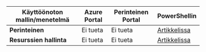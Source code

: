 | **Käyttöönoton mallin/menetelmä** | **Azure Portal** | **Perinteinen Portal** | **PowerShellin** |
|---|---|---|---|
| **Perinteinen** | Ei tueta | Ei tueta| [Artikkelissa](../articles/vpn-gateway/vpn-gateway-about-forced-tunneling.md) | 
| **Resurssien hallinta** | Ei tueta | Ei tueta | [Artikkelissa](../articles/vpn-gateway/vpn-gateway-forced-tunneling-rm.md)  |